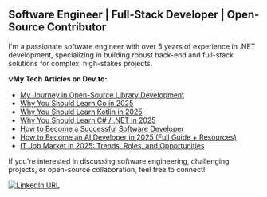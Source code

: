 ## Software Engineer | Full-Stack Developer | Open-Source Contributor

I'm a passionate software engineer with over 5 years of experience in .NET development, specializing in building robust back-end and full-stack solutions for complex, high-stakes projects.

**💡My Tech Articles on Dev.to:**

- [My Journey in Open-Source Library Development](https://dev.to/empiree/my-journey-in-open-source-library-development-375g)
- [Why You Should Learn Go in 2025](https://dev.to/empiree/why-you-should-learn-go-in-2025-308l)
- [Why You Should Learn Kotlin in 2025](https://dev.to/empiree/why-you-should-learn-kotlin-in-2025-47g0)
- [Why You Should Learn C# / .NET in 2025](https://dev.to/empiree/why-you-should-learn-cnet-in-2025-3l6f) 
- [How to Become a Successful Software Developer](https://dev.to/empiree/how-to-become-a-successful-software-developer-in-2024-2f07)
- [How to Become an AI Developer in 2025 (Full Guide + Resources)](https://dev.to/empiree/how-to-become-an-ai-developer-in-2025-full-guide-resources-a0p)
- [IT Job Market in 2025: Trends, Roles, and Opportunities](https://dev.to/empiree/it-job-market-in-2025-trends-roles-and-opportunities-bf)

If you're interested in discussing software engineering, challenging projects, or open-source collaboration, feel free to connect!

[![LinkedIn URL](https://img.shields.io/badge/LinkedIn-Connect-blue?logo=linkedin&style=for-the-badge)](https://www.linkedin.com/in/empiree)
